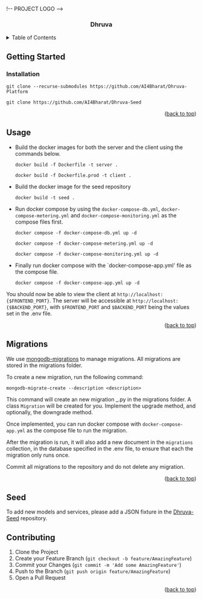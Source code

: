 
!-- PROJECT LOGO -->
<br />
<div align="center">
  <h3 align="center">Dhruva</h3>
</div>



<!-- TABLE OF CONTENTS -->
<details>
  <summary>Table of Contents</summary>
  <ol>
    <li>
      <a href="#getting-started">Getting Started</a>
      <ul>
        <li><a href="#prerequisites">Prerequisites</a></li>
        <li><a href="#installation">Installation</a></li>
      </ul>
    </li>
    <li><a href="#usage">Usage</a></li>
    <li><a href="#migrations">Migrations</a></li>
    <li><a href="#seed">Seed</a></li>
    <li><a href="#contributing">Contributing</a></li>
    <li><a href="#license">License</a></li>
    <li><a href="#contact">Contact</a></li>
    <li><a href="#acknowledgments">Acknowledgments</a></li>
  </ol>
</details>


<!-- GETTING STARTED -->
## Getting Started



### Installation

```
git clone --recurse-submodules https://github.com/AI4Bharat/Dhruva-Platform
```

```
git clone https://github.com/AI4Bharat/Dhruva-Seed
```

<p align="right">(<a href="#readme-top">back to top</a>)</p>



<!-- USAGE EXAMPLES -->
## Usage

- Build the docker images for both the server and the client using the commands below.

  ```
  docker build -f Dockerfile -t server .
  ```

  ```
  docker build -f Dockerfile.prod -t client .
  ```

- Build the docker image for the seed repository
  ```
  docker build -t seed .
  ```

- Run docker compose by using the `docker-compose-db.yml`, `docker-compose-metering.yml` and `docker-compose-monitoring.yml` as the compose files first.
  ```
  docker compose -f docker-compose-db.yml up -d
  ```

  ```
  docker compose -f docker-compose-metering.yml up -d
  ```

  ```
  docker compose -f docker-compose-monitoring.yml up -d
  ```

- Finally run docker compose with the `docker-compose-app.yml' file as the compose file.
  ```
  docker compose -f docker-compose-app.yml up -d
  ```

You should now be able to view the client at `http://localhost:{$FRONTEND_PORT}`. The server will be accessible at `http://localhost:{$BACKEND_PORT}`, with `$FRONTEND_PORT` and `$BACKEND_PORT` being the values set in the .env file.

<p align="right">(<a href="#readme-top">back to top</a>)</p>



<!-- MIGRATIONS -->
## Migrations

We use [mongodb-migrations](https://github.com/DoubleCiti/mongodb-migrations) to manage migrations. All migrations are stored in the migrations folder. 

To create a new migration, run the following command:
```
mongodb-migrate-create --description <description>
```
This command will create an new migration <TIMESTAMP>_<description>.py in the migrations folder. A class `Migration` will be created for you. Implement the upgrade method, and optionally, the downgrade method.

Once implemented, you can run docker compose with `docker-compose-app.yml` as the compose file to run the migration.

After the migration is run, it will also add a new document in the `migrations` collection, in the database specified in the .env file, to ensure that each the migration only runs once. 

Commit all migrations to the repository and do not delete any migration. 

<p align="right">(<a href="#readme-top">back to top</a>)</p>



<!-- SEED -->
## Seed

To add new models and services, please add a JSON fixture in the [Dhruva-Seed](https://github.com/AI4Bharat/Dhruva-Seed) repository.


<!-- CONTRIBUTING -->
## Contributing

1. Clone the Project
2. Create your Feature Branch (`git checkout -b feature/AmazingFeature`)
3. Commit your Changes (`git commit -m 'Add some AmazingFeature'`)
4. Push to the Branch (`git push origin feature/AmazingFeature`)
5. Open a Pull Request

<p align="right">(<a href="#readme-top">back to top</a>)</p>